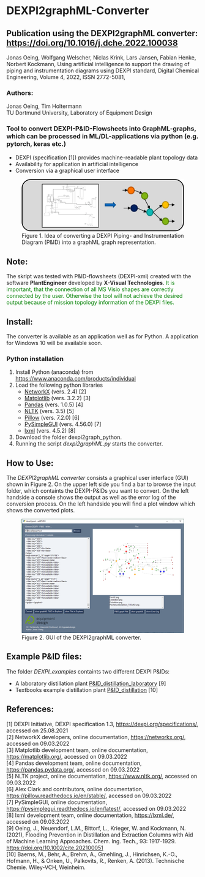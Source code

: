 # DEXPI2graphML-Converter

## Publication using the DEXPI2graphML converter: https://doi.org/10.1016/j.dche.2022.100038
Jonas Oeing, Wolfgang Welscher, Niclas Krink, Lars Jansen, Fabian Henke, Norbert Kockmann,
Using artificial intelligence to support the drawing of piping and instrumentation diagrams using DEXPI standard,
Digital Chemical Engineering, Volume 4, 2022, ISSN 2772-5081,

### Authors:
Jonas Oeing, Tim Holtermann<br>
TU Dortmund University,
Laboratory of Equipment Design

### Tool to convert DEXPI-P&ID-Flowsheets into GraphML-graphs, which can be processed in ML/DL-applications via python (e.g. pytorch, keras etc.)
- DEXPI (specification [1]) provides machine-readable plant topology data
- Availability for application in artificial intelligence
- Conversion via a graphical user interface

<figure role="group">
  <img src="./figures/dexpi2graph_idea.png" alt="SelfHTML-Logo" width=600>
    <figcaption>
    Figure 1. Idea of converting a DEXPI Piping- and Instrumentation Diagram (P&ID) into a graphML graph representation.
  </figcaption>
</figure>

## Note:
The skript was tested with P&ID-flowsheets (DEXPI-xml) created with the software <b>PlantEngineer</b> developed by <b>X-Visual Technologies</b>. 
<span style="color:green"> It is important, that the connection of all MS Visio shapes are correctly connected by the user. Otherwise the tool will not achieve the 
desired output because of mission topology information of the DEXPI files.</span>

## Install:
The converter is available as an application well as for Python.
A application for Windows 10 will be available soon.

### Python installation
1. Install Python (anaconda) from https://www.anaconda.com/products/individual
2. Load the following python libraries
	- [NetworkX](https://networkx.org/) (vers. 2.4) [2]
	- [Matplotlib](https://matplotlib.org/) (vers. 3.2.2) [3]
	- [Pandas](https://pandas.pydata.org/) (vers. 1.0.5) [4]
	- [NLTK](https://www.nltk.org/) (vers. 3.5) [5]
	- [Pillow](https://pillow.readthedocs.io/en/stable/) (vers. 7.2.0) [6]
	- [PySimpleGUI](https://pysimplegui.readthedocs.io/en/latest/) (vers. 4.56.0) [7]
	- [lxml](https://lxml.de/) (vers. 4.5.2) [8]
3. Download the folder dexpi2graph_python.
4. Running the script *dexpi2graphML.py* starts the converter.

## How to Use:
The *DEXPI2graphML  converter* consists a graphical user interface (GUI) shown in Figure 2.
On the upper left side you find a bar to browse the input folder, which containts the DEXPI-P&IDs you want to convert.
On the left handside a console shows the output as well as the error log of the conversion process.
On the left handside you will find a plot window which shows the converted plots.

<figure role="group">
  <img src="./figures/dexpi2graph_gui.png" alt="dexpi2graph GUI" width=600>
  <figcaption>
    Figure 2. GUI of the DEXPI2graphML converter.
  </figcaption>  
</figure>

## Example P&ID files:
The folder *DEXPI_examples* containts two different DEXPI P&IDs:
- A laboratory distillation plant [P&ID_distillation_laboratory](./DEXPI_examples/distillation_laboratory.xml) [9]
- Textbooks example distillation plant [P&ID_distillation](./DEXPI_examples/distillation_plant.xml) [10]


## References:
[1] DEXPI Initiative, DEXPI specification 1.3, https://dexpi.org/specifications/, accessed on 25.08.2021<br>
[2] NetworkX developers, online documentation, https://networkx.org/, accessed on 09.03.2022<br>
[3] Matplotlib development team, online documentation, https://matplotlib.org/, accessed on 09.03.2022<br>
[4] Pandas development team, online documentation, https://pandas.pydata.org/, accessed on 09.03.2022<br>
[5] NLTK project, online documentation, https://www.nltk.org/, accessed on 09.03.2022<br>
[6] Alex Clark and contributors, online documentation, https://pillow.readthedocs.io/en/stable/, accessed on 09.03.2022<br>
[7] PySimpleGUI, online documentation, https://pysimplegui.readthedocs.io/en/latest/, accessed on 09.03.2022<br>
[8] lxml development team, online documentation, https://lxml.de/, accessed on 09.03.2022<br>
[9] Oeing, J., Neuendorf, L.M., Bittorf, L., Krieger, W. and Kockmann, N. (2021), Flooding Prevention in Distillation and Extraction Columns with Aid of Machine Learning Approaches. Chem. Ing. Tech., 93: 1917-1929. https://doi.org/10.1002/cite.202100051<br>
[10] Baerns, M., Behr, A., Brehm, A., Gmehling, J., Hinrichsen, K.-O., Hofmann, H., & Onken, U., Palkovits, R., Renken, A. (2013). Technische Chemie. Wiley-VCH, Weinheim.<br>
